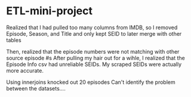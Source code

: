 # ETL-mini-project



Realized that I had pulled too many columns from IMDB,
so I removed Episode, Season, and Title
and only kept SEID to later merge with other tables

Then, realized that the episode numbers were not matching with other source episode #s
After pulling my hair out for a wihle, I realized that the Episode Info csv had unreliable SEIDs.
My scraped SEIDs were actually more accurate.

Using innerjoins knocked out 20 episodes
Can't identify the problem between the datasets....